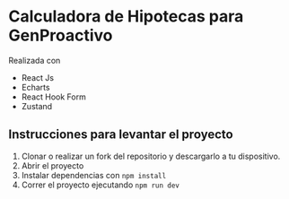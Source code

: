# Calculadora de Hipotecas para GenProactivo

Realizada con

- React Js
- Echarts
- React Hook Form
- Zustand

## Instrucciones para levantar el proyecto

1. Clonar o realizar un fork del repositorio y descargarlo a tu dispositivo.
2. Abrir el proyecto
3. Instalar dependencias con `npm install`
4. Correr el proyecto ejecutando `npm run dev`
   

